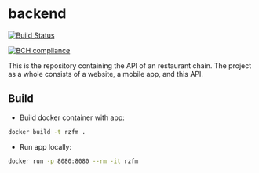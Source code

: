 # backend
[![Build Status](https://travis-ci.org/RestaurantChainBSU/backend.svg?branch=dev)](https://travis-ci.org/RestaurantChainBSU/backend)

[![BCH compliance](https://bettercodehub.com/edge/badge/RestaurantChainBSU/backend?branch=main)](https://bettercodehub.com/)

This is the repository containing the API of an restaurant chain. The project as a whole consists of a website, a mobile app, and this API. 

## Build 
* Build docker container with app:
```bash
docker build -t rzfm .
```

* Run app locally:
```bash
docker run -p 8080:8080 --rm -it rzfm
```


